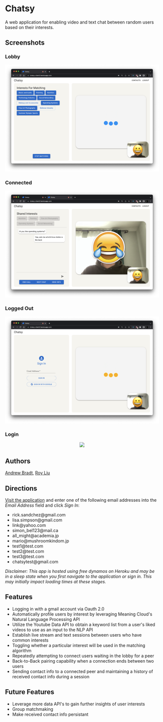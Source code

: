 # Chatsy
A web application for enabling video and text chat between random users based on their interests.

## Screenshots

### Lobby
!["while-matching"](https://github.com/Roy7384/chatsy/blob/docs/docs/while-matching.png?raw=true)

### Connected
!["in-chat"](https://github.com/Roy7384/chatsy/blob/docs/docs/in-chat.png?raw=true)
### Logged Out
!["landing-page"](https://github.com/Roy7384/chatsy/blob/docs/docs/landing-page.png?raw=true)

### Login
<p align="center">
  <img src="https://github.com/Roy7384/chatsy/blob/docs/docs/login-demo.gif?raw=true" width='750'/>
</p>

## Authors
[Andrew Bradt](https://github.com/andrew-bradt), [Roy Liu](https://github.com/Roy7384)

## Directions

[Visit the application](https://chatsy-client2.herokuapp.com/) and enter one of the following email addresses into the *Email Address* field and click *Sign In*:
  - <span>rick.sandchez</span>@gmail.com
  - <span>lisa.simpson</span>@gmail.com
  - <span>link</span>@yahoo.com
  - <span>simon_bel123</span>@mail.ca
  - <span>all_might</span>@academia.jp
  - <span>mario</span>@mushroomkindom.jp
  - <span>test1</span>@test.com
  - <span>test2</span>@test.com
  - <span>test3</span>@test.com
  - <span>chatsytest</span>@gmail.com

*Disclaimer: This app is hosted using free dynamos on Heroku and may be in a sleep state when you first navigate to the application or sign in. This may initially impact loading times at these stages.*

## Features
  - Logging in with a gmail account via Oauth 2.0
  - Automatically profile users by interest by leveraging Meaning Cloud's Natural Language Processing API
  - Utilize the Youtube Data API to obtain a keyword list from a user's liked videos to use as an input to the NLP API
  - Establish live stream and text sessions between users who have common interests
  - Toggling whether a particular interest will be used in the matching algorithm
  - Repeatedly attempting to connect users waiting in the lobby for a peer
  - Back-to-Back pairing capability when a connection ends between two users
  - Sending contact info to a connected peer and maintaining a history of received contact info during a session
  
## Future Features
  - Leverage more data API's to gain further insights of user interests
  - Group matchmaking
  - Make received contact info persistant
